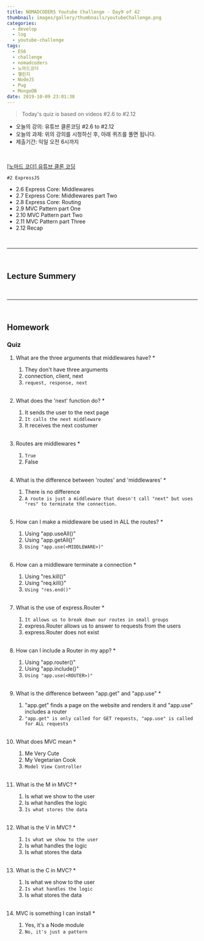 ```yaml
---
title: NOMADCODERS Youtube Challenge - Day9 of 42
thumbnail: images/gallery/thumbnails/youtubeChallenge.png
categories:
  - develop
  - log
  - youtube-challenge
tags:
  - ES6
  - challenge
  - nomadcoders
  - 노마드코더
  - 챌린지
  - NodeJS
  - Pug
  - MongoDB
date: 2019-10-09 23:01:38
---
```



> Today's quiz is based on videos #2.6 to #2.12

- 오늘의 강의: 유튜브 클론코딩 #2.6 to #2.12
- 오늘의 과제: 위의 강의를 시청하신 후, 아래 퀴즈를 풀면 됩니다.  
- 제출기간: 익일 오전 6시까지

<br/>

[[노마드 코더] 유튜브 클론 코딩](https://academy.nomadcoders.co/courses/enrolled/435438)

`#2 ExpressJS`
- 2.6 Express Core: Middlewares 
- 2.7 Express Core: Middlewares part Two 
- 2.8 Express Core: Routing 
- 2.9 MVC Pattern part One 
- 2.10 MVC Pattern part Two 
- 2.11 MVC Pattern part Three 
- 2.12 Recap 

<br/>
<!-- more -->

---

<br/>

## Lecture Summery



<br/>

---

<br/>

## Homework 

### Quiz


1. What are the three arguments that middlewares have? *
    1) They don't have three arguments
    2) connection, client, next
    3) `request, response, next`
    
    <br/>

2. What does the 'next' function do? *
    1) It sends the user to the next page
    2) `It calls the next middleware`
    3) It receives the next costumer
        
    <br/>

3. Routes are middlewares *
    1) `True`
    2) False
        
    <br/>

4. What is the difference between 'routes' and 'middlewares' *
    1) There is no difference
    2) `A route is just a middleware that doesn't call "next" but uses "res" to terminate the connection.`
        
    <br/>

5. How can I make a middleware be used in ALL the routes? *
    1) Using "app.useAll(<MIDDLEWARE>)"
    2) Using "app.getAll(<MIDDLEWARE>)"
    3) `Using "app.use(<MIDDLEWARE>)"`
        
    <br/>

6. How can a middleware terminate a connection *
    1) Using "res.kill()"
    2) Using "req.kill()"
    3) `Using "res.end()"`
        
    <br/>

7. What is the use of express.Router *
    1) `It allows us to break down our routes in small groups`
    2) express.Router allows us to answer to requests from the users
    3) express.Router does not exist
        
    <br/>

8. How can I include a Router in my app? *
    1) Using "app.router(<ROUTER>)"
    2) Using "app.include(<ROUTER>)"
    3) `Using "app.use(<ROUTER>)"`
        
    <br/>

9. What is the difference between "app.get" and "app.use" *
    1) "app.get" finds a page on the website and renders it and "app.use" includes a router
    2) `"app.get" is only called for GET requests, "app.use" is called for ALL requests`
        
    <br/>

10. What does MVC mean *
    1) Me Very Cute
    2) My Vegetarian Cook
    3) `Model View Controller`
        
    <br/>

11. What is the M in MVC? *
    1) Is what we show to the user
    2) Is what handles the logic
    3) `Is what stores the data`
        
    <br/>

12. What is the V in MVC? *
    1) `Is what we show to the user`
    2) Is what handles the logic
    3) Is what stores the data
        
    <br/>

13. What is the C in MVC? *
    1) Is what we show to the user
    2) `Is what handles the logic`
    3) Is what stores the data
        
    <br/>

14. MVC is something I can install *
    1) Yes, it's a Node module
    2) `No, it's just a pattern`

